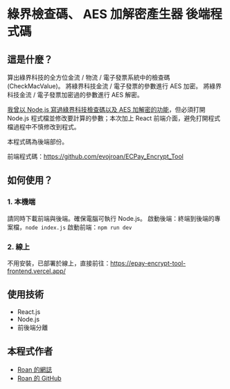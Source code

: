 # 綠界檢查碼、 AES 加解密產生器 後端程式碼

## 這是什麼？

算出綠界科技的全方位金流 / 物流 / 電子發票系統中的檢查碼 (CheckMacValue)。
將綠界科技金流 / 電子發票的參數進行 AES 加密。
將綠界科技金流 / 電子發票加密過的參數進行 AES 解密。

[我曾以 Node.js 寫過綠界科技檢查碼以及 AES 加解密的功能](https://medium.com/@roan6903/hash-and-aes-encrypt-4229c1ba71a5)，但必須打開 Node.js 程式檔並修改要計算的參數；本次加上 React 前端介面，避免打開程式檔過程中不慎修改到程式。

本程式碼為後端部份。

前端程式碼：https://github.com/evojroan/ECPay_Encrypt_Tool

## 如何使用？

### 1. 本機端

請同時下載前端與後端。確保電腦可執行 Node.js。
啟動後端：終端到後端的專案檔，`node index.js`
啟動前端：`npm run dev`

### 2. 線上

不用安裝，已部署於線上，直接前往：https://epay-encrypt-tool-frontend.vercel.app/

## 使用技術

- React.js
- Node.js
- 前後端分離

## 本程式作者

- [Roan 的網誌](https://medium.com/@roan6903)
- [Roan 的 GitHub](https://github.com/evojroan)
